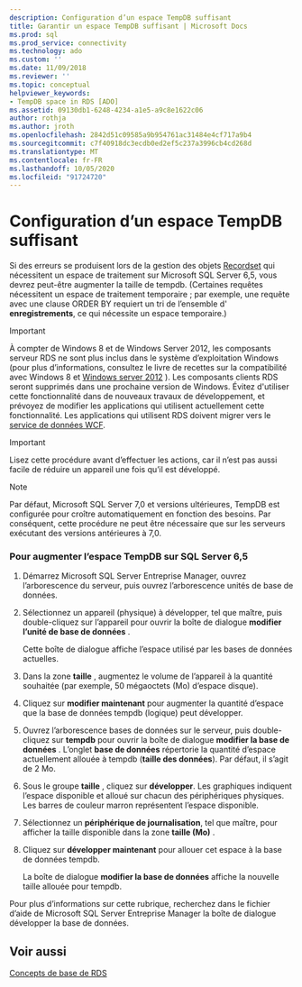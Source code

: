 ```yaml
---
description: Configuration d’un espace TempDB suffisant
title: Garantir un espace TempDB suffisant | Microsoft Docs
ms.prod: sql
ms.prod_service: connectivity
ms.technology: ado
ms.custom: ''
ms.date: 11/09/2018
ms.reviewer: ''
ms.topic: conceptual
helpviewer_keywords:
- TempDB space in RDS [ADO]
ms.assetid: 09130db1-6248-4234-a1e5-a9c8e1622c06
author: rothja
ms.author: jroth
ms.openlocfilehash: 2842d51c09585a9b954761ac31484e4cf717a9b4
ms.sourcegitcommit: c7f40918dc3ecdb0ed2ef5c237a3996cb4cd268d
ms.translationtype: MT
ms.contentlocale: fr-FR
ms.lasthandoff: 10/05/2020
ms.locfileid: "91724720"
---
```

# <a name="ensuring-sufficient-tempdb-space"></a>Configuration d’un espace TempDB suffisant
Si des erreurs se produisent lors de la gestion des objets [Recordset](../../reference/ado-api/recordset-object-ado.md) qui nécessitent un espace de traitement sur Microsoft SQL Server 6,5, vous devrez peut-être augmenter la taille de tempdb. (Certaines requêtes nécessitent un espace de traitement temporaire ; par exemple, une requête avec une clause ORDER BY requiert un tri de l’ensemble d' **enregistrements**, ce qui nécessite un espace temporaire.)  
  
> [!IMPORTANT]
>  À compter de Windows 8 et de Windows Server 2012, les composants serveur RDS ne sont plus inclus dans le système d’exploitation Windows (pour plus d’informations, consultez le livre de recettes sur la compatibilité avec Windows 8 et [Windows server 2012](https://www.microsoft.com/download/details.aspx?id=27416) ). Les composants clients RDS seront supprimés dans une prochaine version de Windows. Évitez d'utiliser cette fonctionnalité dans de nouveaux travaux de développement, et prévoyez de modifier les applications qui utilisent actuellement cette fonctionnalité. Les applications qui utilisent RDS doivent migrer vers le [service de données WCF](/dotnet/framework/wcf/).  
  
> [!IMPORTANT]
>  Lisez cette procédure avant d’effectuer les actions, car il n’est pas aussi facile de réduire un appareil une fois qu’il est développé.  
  
> [!NOTE]
>  Par défaut, Microsoft SQL Server 7,0 et versions ultérieures, TempDB est configurée pour croître automatiquement en fonction des besoins. Par conséquent, cette procédure ne peut être nécessaire que sur les serveurs exécutant des versions antérieures à 7,0.  
  
### <a name="to-increase-the-tempdb-space-on-sql-server-65"></a>Pour augmenter l’espace TempDB sur SQL Server 6,5  
  
1.  Démarrez Microsoft SQL Server Entreprise Manager, ouvrez l’arborescence du serveur, puis ouvrez l’arborescence unités de base de données.  
  
2.  Sélectionnez un appareil (physique) à développer, tel que maître, puis double-cliquez sur l’appareil pour ouvrir la boîte de dialogue **modifier l’unité de base de données** .  
  
     Cette boîte de dialogue affiche l’espace utilisé par les bases de données actuelles.  
  
3.  Dans la zone **taille** , augmentez le volume de l’appareil à la quantité souhaitée (par exemple, 50 mégaoctets (Mo) d’espace disque).  
  
4.  Cliquez sur **modifier maintenant** pour augmenter la quantité d’espace que la base de données tempdb (logique) peut développer.  
  
5.  Ouvrez l’arborescence bases de données sur le serveur, puis double-cliquez sur **tempdb** pour ouvrir la boîte de dialogue **modifier la base de données** . L’onglet **base de données** répertorie la quantité d’espace actuellement allouée à tempdb (**taille des données**). Par défaut, il s’agit de 2 Mo.  
  
6.  Sous le groupe **taille** , cliquez sur **développer**. Les graphiques indiquent l’espace disponible et alloué sur chacun des périphériques physiques. Les barres de couleur marron représentent l’espace disponible.  
  
7.  Sélectionnez un **périphérique de journalisation**, tel que maître, pour afficher la taille disponible dans la zone **taille (Mo)** .  
  
8.  Cliquez sur **développer maintenant** pour allouer cet espace à la base de données tempdb.  
  
     La boîte de dialogue **modifier la base de données** affiche la nouvelle taille allouée pour tempdb.  
  
 Pour plus d’informations sur cette rubrique, recherchez dans le fichier d’aide de Microsoft SQL Server Entreprise Manager la boîte de dialogue développer la base de données.  
  
## <a name="see-also"></a>Voir aussi  
 [Concepts de base de RDS](./rds-fundamentals.md)